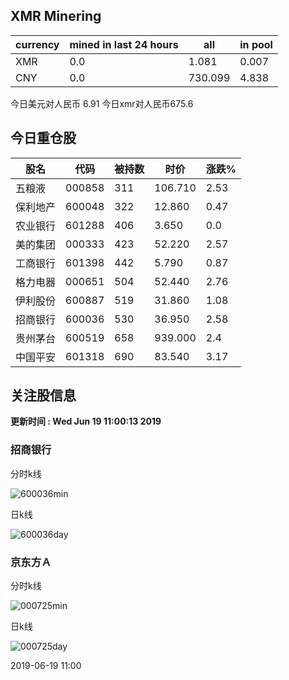 ## XMR Minering

|currency|mined in last 24 hours|all|in pool|
|---|---|---|---|
|XMR|0.0|1.081|0.007|
|CNY|0.0|730.099|4.838|

今日美元对人民币 6.91	今日xmr对人民币675.6


## 今日重仓股 

|股名|代码|被持数|时价|涨跌%|
|---|---|---|---|---|
|五粮液|000858|311|106.710|2.53|
|保利地产|600048|322|12.860|0.47|
|农业银行|601288|406|3.650|0.0|
|美的集团|000333|423|52.220|2.57|
|工商银行|601398|442|5.790|0.87|
|格力电器|000651|504|52.440|2.76|
|伊利股份|600887|519|31.860|1.08|
|招商银行|600036|530|36.950|2.58|
|贵州茅台|600519|658|939.000|2.4|
|中国平安|601318|690|83.540|3.17|

## 关注股信息
**更新时间 : Wed Jun 19 11:00:13 2019**
### 招商银行 
分时k线

![600036min](http://image.sinajs.cn/newchart/min/n/sh600036.gif)

日k线

![600036day](http://image.sinajs.cn/newchart/daily/n/sh600036.gif)

### 京东方Ａ 
分时k线

![000725min](http://image.sinajs.cn/newchart/min/n/sz000725.gif)

日k线

![000725day](http://image.sinajs.cn/newchart/daily/n/sz000725.gif)

2019-06-19 11:00